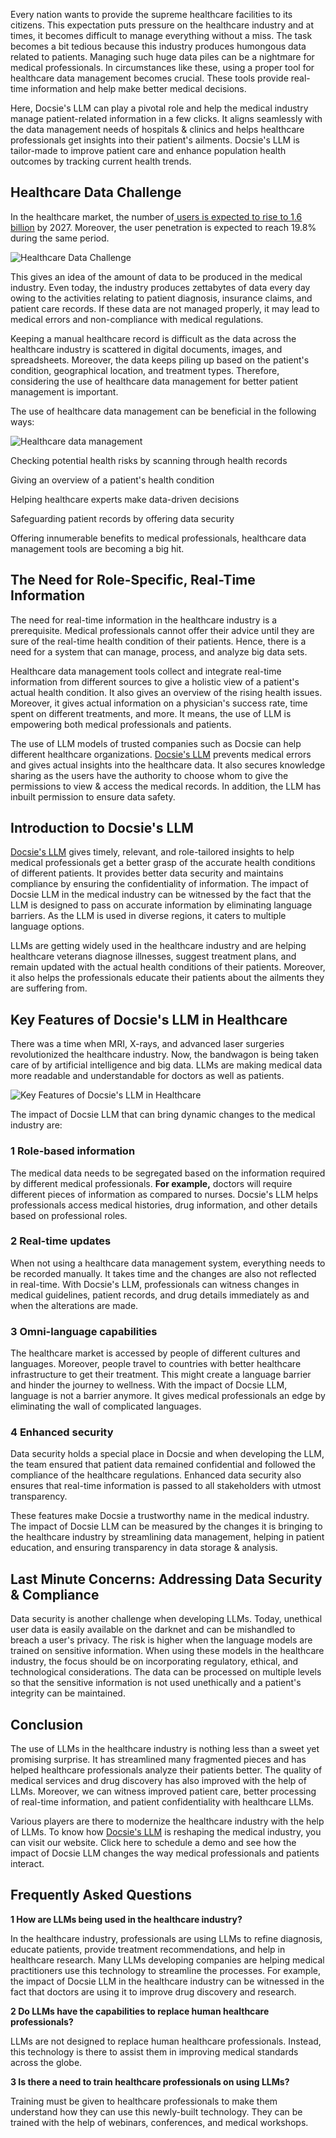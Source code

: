 Every nation wants to provide the supreme healthcare facilities to its citizens. This expectation puts pressure on the healthcare industry and at times, it becomes difficult to manage everything without a miss. The task becomes a bit tedious because this industry produces humongous data related to patients. Managing such huge data piles can be a nightmare for medical professionals. In circumstances like these, using a proper tool for healthcare data management becomes crucial. These tools provide real-time information and help make better medical decisions.

Here, Docsie's LLM can play a pivotal role and help the medical industry manage patient-related information in a few clicks. It aligns seamlessly with the data management needs of hospitals & clinics and helps healthcare professionals get insights into their patient's ailments. Docsie's LLM is tailor-made to improve patient care and enhance population health outcomes by tracking current health trends. 

## Healthcare Data Challenge

In the healthcare market, the number of[ users is expected to rise to 1.6 billion](https://www.statista.com/outlook/dmo/ecommerce/beauty-health-personal-household-care/health-care/worldwide) by 2027. Moreover, the user penetration is expected to reach 19.8% during the same period. 

![Healthcare Data Challenge
](https://cdn.docsie.io/workspace_PfNzfGj3YfKKtTO4T/doc_QiqgSuNoJpspcExF3/file_cR2Avgu8sEqrywyg5/image1.png)

This gives an idea of the amount of data to be produced in the medical industry. Even today, the industry produces zettabytes of data every day owing to the activities relating to patient diagnosis, insurance claims, and patient care records. If these data are not managed properly, it may lead to medical errors and non-compliance with medical regulations. 

Keeping a manual healthcare record is difficult as the data across the healthcare industry is scattered in digital documents, images, and spreadsheets. Moreover, the data keeps piling up based on the patient's condition, geographical location, and treatment types. Therefore, considering the use of healthcare data management for better patient management is important. 

The use of healthcare data management can be beneficial in the following ways:

![Healthcare data management](https://cdn.docsie.io/workspace_PfNzfGj3YfKKtTO4T/doc_QiqgSuNoJpspcExF3/file_IKpDVSnRSXtj4lks9/image2.png)

Checking potential health risks by scanning through health records

Giving an overview of a patient's health condition

Helping healthcare experts make data-driven decisions

Safeguarding patient records by offering data security 

Offering innumerable benefits to medical professionals, healthcare data management tools are becoming a big hit. 

## The Need for Role-Specific, Real-Time Information

The need for real-time information in the healthcare industry is a prerequisite. Medical professionals cannot offer their advice until they are sure of the real-time health condition of their patients. Hence, there is a need for a system that can manage, process, and analyze big data sets.

Healthcare data management tools collect and integrate real-time information from different sources to give a holistic view of a patient's actual health condition. It also gives an overview of the rising health issues. Moreover, it gives actual information on a physician's success rate, time spent on different treatments, and more. It means, the use of LLM is empowering both medical professionals and patients. 

The use of LLM models of trusted companies such as Docsie can help different healthcare organizations. [Docsie's LLM](https://www.docsie.io/) prevents medical errors and gives actual insights into the healthcare data. It also secures knowledge sharing as the users have the authority to choose whom to give the permissions to view & access the medical records. In addition, the LLM has inbuilt permission to ensure data safety. 

## Introduction to Docsie's LLM

[Docsie's LLM](https://www.docsie.io/) gives timely, relevant, and role-tailored insights to help medical professionals get a better grasp of the accurate health conditions of different patients. It provides better data security and maintains compliance by ensuring the confidentiality of information. The impact of Docsie LLM in the medical industry can be witnessed by the fact that the LLM is designed to pass on accurate information by eliminating language barriers. As the LLM is used in diverse regions, it caters to multiple language options. 

LLMs are getting widely used in the healthcare industry and are helping healthcare veterans diagnose illnesses, suggest treatment plans, and remain updated with the actual health conditions of their patients. Moreover, it also helps the professionals educate their patients about the ailments they are suffering from. 

## Key Features of Docsie's LLM in Healthcare

There was a time when MRI, X-rays, and advanced laser surgeries revolutionized the healthcare industry. Now, the bandwagon is being taken care of by artificial intelligence and big data. LLMs are making medical data more readable and understandable for doctors as well as patients. 

![Key Features of Docsie's LLM in Healthcare](https://cdn.docsie.io/workspace_PfNzfGj3YfKKtTO4T/doc_QiqgSuNoJpspcExF3/file_baPcdbhDOLbI3jJnJ/image3.png)

The impact of Docsie LLM that can bring dynamic changes to the medical industry are:

### 1 Role-based information

The medical data needs to be segregated based on the information required by different medical professionals. **For example,** doctors will require different pieces of information as compared to nurses. Docsie's LLM helps professionals access medical histories, drug information, and other details based on professional roles. 

### 2 Real-time updates

When not using a healthcare data management system, everything needs to be recorded manually. It takes time and the changes are also not reflected in real-time. With Docsie's LLM, professionals can witness changes in medical guidelines, patient records, and drug details immediately as and when the alterations are made. 

### 3 Omni-language capabilities

The healthcare market is accessed by people of different cultures and languages. Moreover, people travel to countries with better healthcare infrastructure to get their treatment. This might create a language barrier and hinder the journey to wellness. With the impact of Docsie LLM, language is not a barrier anymore. It gives medical professionals an edge by eliminating the wall of complicated languages. 

### 4 Enhanced security

Data security holds a special place in Docsie and when developing the LLM, the team ensured that patient data remained confidential and followed the compliance of the healthcare regulations. Enhanced data security also ensures that real-time information is passed to all stakeholders with utmost transparency. 

These features make Docsie a trustworthy name in the medical industry. The impact of Docsie LLM can be measured by the changes it is bringing to the healthcare industry by streamlining data management, helping in patient education, and ensuring transparency in data storage & analysis. 

## Last Minute Concerns: Addressing Data Security & Compliance

Data security is another challenge when developing LLMs. Today, unethical user data is easily available on the darknet and can be mishandled to breach a user's privacy. The risk is higher when the language models are trained on sensitive information. When using these models in the healthcare industry, the focus should be on incorporating regulatory, ethical, and technological considerations. The data can be processed on multiple levels so that the sensitive information is not used unethically and a patient's integrity can be maintained. 

## Conclusion

The use of LLMs in the healthcare industry is nothing less than a sweet yet promising surprise. It has streamlined many fragmented pieces and has helped healthcare professionals analyze their patients better. The quality of medical services and drug discovery has also improved with the help of LLMs. Moreover, we can witness improved patient care, better processing of real-time information, and patient confidentiality with healthcare LLMs. 

Various players are there to modernize the healthcare industry with the help of LLMs. To know how [Docsie's LLM](https://www.docsie.io/) is reshaping the medical industry, you can visit our website. Click here to schedule a demo and see how the impact of Docsie LLM changes the way medical professionals and patients interact. 

## Frequently Asked Questions

**1 How are LLMs being used in the healthcare industry?**

In the healthcare industry, professionals are using LLMs to refine diagnosis, educate patients, provide treatment recommendations, and help in healthcare research. Many LLMs developing companies are helping medical practitioners use this technology to streamline the processes. For example, the impact of Docsie LLM in the healthcare industry can be witnessed in the fact that doctors are using it to improve drug discovery and research. 

**2 Do LLMs have the capabilities to replace human healthcare professionals?**

LLMs are not designed to replace human healthcare professionals. Instead, this technology is there to assist them in improving medical standards across the globe. 

**3 Is there a need to train healthcare professionals on using LLMs?**

Training must be given to healthcare professionals to make them understand how they can use this newly-built technology. They can be trained with the help of webinars, conferences, and medical workshops.